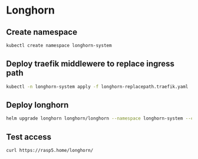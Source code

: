 # Longhorn

## Create namespace
```bash
kubectl create namespace longhorn-system
```

## Deploy traefik middlewere to replace ingress path
```bash
kubectl -n longhorn-system apply -f longhorn-replacepath.traefik.yaml
```

## Deploy longhorn 
```bash
helm upgrade longhorn longhorn/longhorn --namespace longhorn-system --create-namespace --version 1.7.1 -f longhorn-custom.values.yaml
```

## Test access
```bash
curl https://rasp5.home/longhorn/
```
